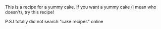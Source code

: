 This is a recipe for a yummy cake. If you want a yummy cake (i mean who doesn't), try this recipe!

P.S.I totally did not search "cake recipes" online